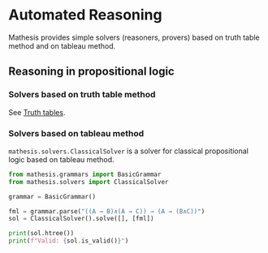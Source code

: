 # Automated Reasoning

Mathesis provides simple solvers (reasoners, provers) based on truth table method and on tableau method.

## Reasoning in propositional logic

### Solvers based on truth table method

See [Truth tables](truth-tables.py).

### Solvers based on tableau method

`mathesis.solvers.ClassicalSolver` is a solver for classical propositional logic based on tableau method.

```python exec="1" result="text" source="above"
from mathesis.grammars import BasicGrammar
from mathesis.solvers import ClassicalSolver

grammar = BasicGrammar()

fml = grammar.parse("((A → B)∧(A → C)) → (A → (B∧C))")
sol = ClassicalSolver().solve([], [fml])

print(sol.htree())
print(f"Valid: {sol.is_valid()}")
```